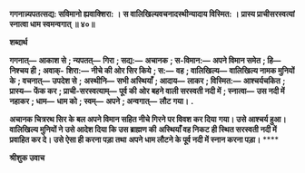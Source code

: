 **गगनान्न्यपतत्सद्य: सविमानो ह्यवाक्शिरा: ।** **स वालिखिल्यवचनादस्थीन्यादाय विस्मित: ।** **प्रास्य प्राचीसरस्वत्यां स्नात्वा धाम स्वमन्वगात् ॥ ४०॥** 

**शब्दार्थ** 

**गगनात्—** **आकाश से** **; न्यपतत्—** **गिरा** **; सद्य:—** **अचानक** **; स-विमान:—** **अपने विमान समेत** **; हि—** **निश्चय ही** **; अवाक्-** **शिरा:—** **नीचे की ओर सिर किये** **; स:—** **वह** **; वालिखिल्य—** **वालिखिल्य नामक मुनियों के** **; वचनात्—** **उपदेश से** **;** **अस्थीनि—** **सभी अस्थियाँ** **; आदाय—** **लाकर** **; विस्मित:—** **आश्चर्यचकित** **; प्रास्य—** **फेंक कर** **; प्राची-सरस्वत्याम्—** **पूर्व की** **ओर बहने वाली सरस्वती नदी में** **; स्नात्वा—** **उस नदी में नहाकर** **; धाम—** **धाम को** **; स्वम्—** **अपने** **; अन्वगात्—** **लौट गया।** **.** 

**अचानक चित्ररथ सिर के बल अपने विमान सहित नीचे गिरने पर विवश कर दिया** **गया। उसे आश्चर्य हुआ। वालिखिल्य मुनियों ने उसे आदेश दिया कि उस ब्राह्मण की** **अस्थियाँ वह निकट ही स्थित सरस्वती नदी में प्रवाहित कर दे। उसे ऐसा ही करना पड़ा तथा** **अपने धाम लौटने के पूर्व नदी में स्नान करना पड़ा।** **** 

**श्रीशुक उवाच** 